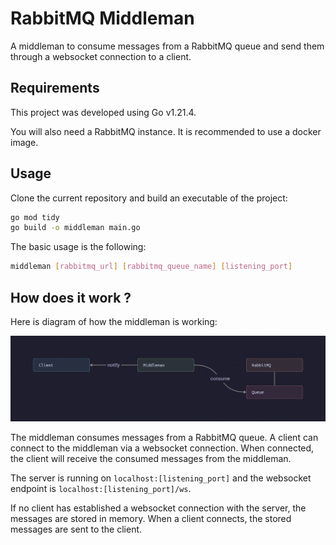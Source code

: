 # RabbitMQ Middleman

A middleman to consume messages from a RabbitMQ queue and send them through a websocket connection to a client.

## Requirements

This project was developed using Go v1.21.4.

You will also need a RabbitMQ instance. It is recommended to use a docker image.

## Usage

Clone the current repository and build an executable of the project:

```sh
go mod tidy
go build -o middleman main.go
```

The basic usage is the following:

```sh
middleman [rabbitmq_url] [rabbitmq_queue_name] [listening_port]
```

## How does it work ?

Here is diagram of how the middleman is working:

![Functional diagram](res/img/rabbitmq-middleman.png)

The middleman consumes messages from a RabbitMQ queue. A client can connect to the middleman via a websocket connection. When connected, the client will receive the consumed messages from the middleman.

The server is running on `localhost:[listening_port]` and the websocket endpoint is `localhost:[listening_port]/ws`.

If no client has established a websocket connection with the server, the messages are stored in memory. When a client connects, the stored messages are sent to the client.
